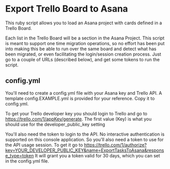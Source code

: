 Export Trello Board to Asana
===============
This ruby script allows you to load an Asana project with cards defined in a Trello Board.

Each list in the Trello Board will be a section in the Asana Project.
This script is meant to support one time migration operations, so no effort has been put into making this be able to run over the same board and detect what has been migrated, or even facilitating the login/session creation process. Just go to a couple of URLs (described below), and get some tokens to run the script.

config.yml
---------------
You'll need to create a config.yml file with your Asana key and Trello API.
A template config.EXAMPLE.yml is provided for your reference. Copy it to config.yml.

To get your Trello developer key you should login to Trello and go to https://trello.com/1/appKey/generate.
The first value (Key) is what you should use for the developer_public_key setting

You'll also need the token to login to the API. No interactive authentication is supported on this console application. So you'll also need a token to use for the API usage session.
To get it go to https://trello.com/1/authorize?key=YOUR_DEVELOPER_PUBLIC_KEY&name=ExportTasksToAsana&response_type=token
It will grant you a token valid for 30 days, which you can set in the config.yml file.

